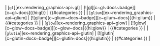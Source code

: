 | [`gl`][ex~rendering_graphics-api~gl] | [![gl][c~gl~docs~badge]][c~gl~docs]{{hi:gl}} | {{#categories }} |
| [`glium`][ex~rendering_graphics-api~glium] | [![glium][c~glium~docs~badge]][c~glium~docs]{{hi:glium}} | {{#categories }} |
| [`glow`][ex~rendering_graphics-api~glow] | [![glow][c~glow~docs~badge]][c~glow~docs]{{hi:glow}} | {{#categories }} |
| [`glutin`][ex~rendering_graphics-api~glutin] | [![glutin][c~glutin~docs~badge]][c~glutin~docs]{{hi:glutin}} | {{#categories }} |
